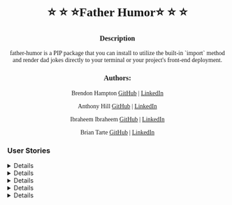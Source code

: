<center style="font-family:'Brush Script MT', cursive">
<h1>⭐ ⭐ ⭐Father Humor⭐ ⭐ ⭐</h1>
<h3>Description</h3>
<p style="max-width:500px">father-humor is a PIP package that you can install to utilize the built-in `import` method and render dad jokes directly to your terminal or your project's front-end deployment.
</p>
<h3>Authors:</h3>

Brendon Hampton
[GitHub](https://github.com/BrendonLH) | [LinkedIn](https://www.linkedin.com/in/brendon-hampton-37132899/)

Anthony Hill
[GitHub](https://github.com/anthonymhill23) | [LinkedIn](https://www.linkedin.com/in/anthonymhill23/)

Ibraheem Ibraheem
[GitHub](https://github.com/iibraheem2001) | [LinkedIn](https://www.linkedin.com/in/ibraheem-ibraheem/)

Brian Tarte
[GitHub](https://github.com/brianjtarte) | [LinkedIn](https://www.linkedin.com/in/brianjtarte/)

</center>

###  User Stories

<details>

As a user I want to install a pip package named "father-humor" for ease of integration

**feature tasks**

user can install pip package named "father-humor"
           
**acceptance tests**

ensure that the user installs the package correctly
           
**scale** 
⭐ 1-2 hours 
</details>
<details>

As a user I want to call an imported function(s) that return list(s) of scraped dad jokes
**feature tasks**
 - user can import function(s) named based on maturity level
             
 **acceptance tests** 
 - ensure user can import all three functions
 
**scale** 
⭐ ⭐ ⭐ 1-2 days 
</details>
<details>

As a user I want to select the category of the jokes so I can deliver content to my audience

**feature tasks**
 - user can import "father-humor.{}" 
 - user can import "father-humor.{}" 
 - user can import "father-humor.{}" 
             
**acceptance tests**

**scale** 
⭐ ⭐  1 day
</details>
<details>

As a user I want to scrape once and still have access to past scraped jokes so I don't have to keep scraping jokes.
**feature tasks**
 - when user calls function for the first time the scraped jokes are saved in a new file 
 - when user calls function after first time, the file is updated
 
 **acceptance tests** 
 - when function is called, text file exists
 -  check if the jokes are in the file
 
**scale** 
⭐ ⭐ ⭐ 1-2 days
</details>

<details>

As a user I want the jokes to display on the terminal so I have a visual representation of the joke
**feature tasks**
- user can instantiate imported function(s) to get jokes to display on the terminal 
 
 **acceptance tests** 

- when user instantiates function, user gets returned joke(s)

**scale** 
⭐ 1-2 hours

</details>
